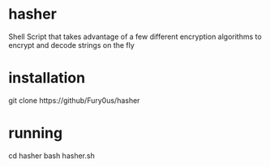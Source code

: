 # hasher
Shell Script that takes advantage of a few different encryption algorithms to encrypt and decode strings on the fly
# installation
git clone https://github/Fury0us/hasher
# running
cd hasher
bash hasher.sh
